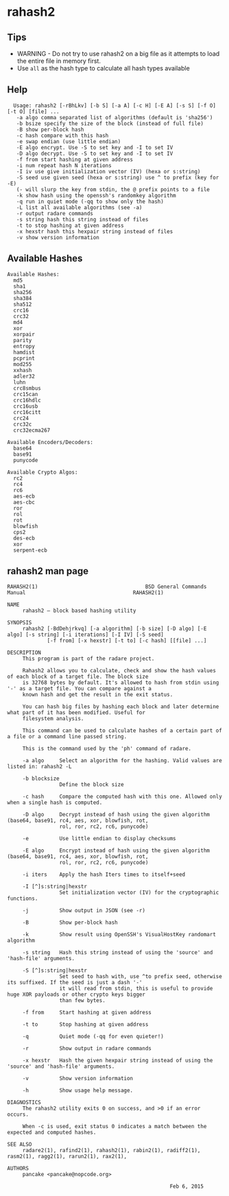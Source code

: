 <!-- TITLE: rahash2 -->

# rahash2

## Tips
  - WARNING - Do not try to use rahash2 on a big file as it attempts to load the entire file in memory first.
  - Use `all` as the hash type to calculate all hash types available
## Help

      Usage: rahash2 [-rBhLkv] [-b S] [-a A] [-c H] [-E A] [-s S] [-f O] [-t O] [file] ...
       -a algo comma separated list of algorithms (default is 'sha256')
       -b bsize specify the size of the block (instead of full file)
       -B show per-block hash
       -c hash compare with this hash
       -e swap endian (use little endian)
       -E algo encrypt. Use -S to set key and -I to set IV
       -D algo decrypt. Use -S to set key and -I to set IV
       -f from start hashing at given address
       -i num repeat hash N iterations
       -I iv use give initialization vector (IV) (hexa or s:string)
       -S seed use given seed (hexa or s:string) use ^ to prefix (key for -E)
       (- will slurp the key from stdin, the @ prefix points to a file
       -k show hash using the openssh's randomkey algorithm
       -q run in quiet mode (-qq to show only the hash)
       -L list all available algorithms (see -a)
       -r output radare commands
       -s string hash this string instead of files
       -t to stop hashing at given address
       -x hexstr hash this hexpair string instead of files
       -v show version information
			 
## Available Hashes

```
Available Hashes: 
  md5
  sha1
  sha256
  sha384
  sha512
  crc16
  crc32
  md4
  xor
  xorpair
  parity
  entropy
  hamdist
  pcprint
  mod255
  xxhash
  adler32
  luhn
  crc8smbus
  crc15can
  crc16hdlc
  crc16usb
  crc16citt
  crc24
  crc32c
  crc32ecma267

Available Encoders/Decoders: 
  base64
  base91
  punycode

Available Crypto Algos: 
  rc2
  rc4
  rc6
  aes-ecb
  aes-cbc
  ror
  rol
  rot
  blowfish
  cps2
  des-ecb
  xor
  serpent-ecb
```

## rahash2 man page

```
RAHASH2(1)                                   BSD General Commands Manual                                   RAHASH2(1)

NAME
     rahash2 — block based hashing utility

SYNOPSIS
     rahash2 [-BdDehjrkvq] [-a algorithm] [-b size] [-D algo] [-E algo] [-s string] [-i iterations] [-I IV] [-S seed]
             [-f from] [-x hexstr] [-t to] [-c hash] [[file] ...]

DESCRIPTION
     This program is part of the radare project.

     Rahash2 allows you to calculate, check and show the hash values of each block of a target file. The block size
     is 32768 bytes by default. It's allowed to hash from stdin using '-' as a target file. You can compare against a
     known hash and get the result in the exit status.

     You can hash big files by hashing each block and later determine what part of it has been modified. Useful for
     filesystem analysis.

     This command can be used to calculate hashes of a certain part of a file or a command line passed string.

     This is the command used by the 'ph' command of radare.

     -a algo     Select an algorithm for the hashing. Valid values are listed in: rahash2 -L

     -b blocksize
                 Define the block size

     -c hash     Compare the computed hash with this one. Allowed only when a single hash is computed.

     -D algo     Decrypt instead of hash using the given algorithm (base64, base91, rc4, aes, xor, blowfish, rot,
                 rol, ror, rc2, rc6, punycode)

     -e          Use little endian to display checksums

     -E algo     Encrypt instead of hash using the given algorithm (base64, base91, rc4, aes, xor, blowfish, rot,
                 rol, ror, rc2, rc6, punycode)

     -i iters    Apply the hash Iters times to itself+seed

     -I [^]s:string|hexstr
                 Set initialization vector (IV) for the cryptographic functions.

     -j          Show output in JSON (see -r)

     -B          Show per-block hash

     -k          Show result using OpenSSH's VisualHostKey randomart algorithm

     -s string   Hash this string instead of using the 'source' and 'hash-file' arguments.

     -S [^]s:string|hexstr
                 Set seed to hash with, use ^to prefix seed, otherwise its suffixed. If the seed is just a dash '-'
                 it will read from stdin, this is useful to provide huge XOR payloads or other crypto keys bigger
                 than few bytes.

     -f from     Start hashing at given address

     -t to       Stop hashing at given address

     -q          Quiet mode (-qq for even quieter!)

     -r          Show output in radare commands

     -x hexstr   Hash the given hexpair string instead of using the 'source' and 'hash-file' arguments.

     -v          Show version information

     -h          Show usage help message.

DIAGNOSTICS
     The rahash2 utility exits 0 on success, and >0 if an error occurs.

     When -c is used, exit status 0 indicates a match between the expected and computed hashes.

SEE ALSO
     radare2(1), rafind2(1), rahash2(1), rabin2(1), radiff2(1), rasm2(1), ragg2(1), rarun2(1), rax2(1),

AUTHORS
     pancake <pancake@nopcode.org>

                                                     Feb 6, 2015

```
